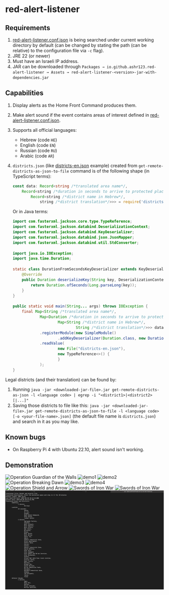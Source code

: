 # red-alert-listener

## Requirements

1. [red-alert-listener.conf.json](red-alert-listener.conf.json) is being searched under current working directory by default (can be changed by stating the path (can be relative) to the configuration file via `-c` flag).
2. JRE 22 (or newer)
3. Must have an Israeli IP address.
4. JAR can be downloaded through `Packages → io.github.ashr123.red-alert-listener → Assets → red-alert-listener-<version>-jar-with-dependencies.jar`

## Capabilities

1. Display alerts as the Home Front Command produces them.
2. Make alert sound if the event contains areas of interest defined in [red-alert-listener.conf.json](red-alert-listener.conf.json).
3. Supports all official languages:
	- Hebrew (code `HE`)
	- English (code `EN`)
	- Russian (code `RU`)
	- Arabic (code `AR`)
4. `districts.json` (like [districts-en.json](districts-en.json "districts") example) created from `get-remote-districts-as-json-to-file` command is of the following shape (in TypeScript terms):
   ```ts
   const data: Record<string /*translated area name*/,
       Record<string /*duration in seconds to arrive to protected place (as string)*/,
           Record<string /*district name in Hebrew*/,
               string /*district translation*/>>> = require('districts-en.json');
   ```

   Or in Java terms:
   ```java
   import com.fasterxml.jackson.core.type.TypeReference;
   import com.fasterxml.jackson.databind.DeserializationContext;
   import com.fasterxml.jackson.databind.KeyDeserializer;
   import com.fasterxml.jackson.databind.json.JsonMapper;
   import com.fasterxml.jackson.databind.util.StdConverter;

   import java.io.IOException;
   import java.time.Duration;

   static class DurationFromSecondsKeyDeserializer extends KeyDeserializer {
       @Override
       public Duration deserializeKey(String key, DeserializationContext ctxt) {
           return Duration.ofSeconds(Long.parseLong(key));
       }
   }

   public static void main(String... args) throws IOException {
       final Map<String /*translated area name*/,
               Map<Duration /*duration in seconds to arrive to protected place*/,
                       Map<String /*district name in Hebrew*/,
                               String /*district translation*/>>> data = new JsonMapper()
               .registerModule(new SimpleModule()
                       .addKeyDeserializer(Duration.class, new DurationFromSecondsKeyDeserializer()))
               .readValue(
                       new File("districts-en.json"),
                       new TypeReference<>() {
                       }
               );
   }
   ```

[comment]: <> (   Got it by running the following code on the DevTools console window on chrome)

[comment]: <> (   ```javascript)

[comment]: <> (   console.log&#40;JSON.stringify&#40;districts.reduce&#40;&#40;result, {label_he, label}&#41; => &#40;result[label_he] = label, result&#41;, {}&#41;&#41;&#41;)

[comment]: <> (   ```)

Legal districts (and their translation) can be found by:

1. Running `java -jar <downloaded-jar-file>.jar get-remote-districts-as-json -l <language code> | egrep -i "<district1>|<district2>[|...]"`
2. Saving those districts to file like
   this: `java -jar <downloaded-jar-file>.jar get-remote-districts-as-json-to-file -l <language code> [-o <your-file-name>.json]`
   (the default file name is `districts.json`) and search in it as you may like.

## Known bugs

- On Raspberry Pi 4 with Ubuntu 22.10, alert sound isn't working.

## Demonstration

![Operation Guardian of the Walls](pics/pic.png "Operation Guardian of the Walls")
![demo1](pics/pic2.png "Demo")
![demo2](pics/pic3.png "Demo")
![Operation Breaking Dawn](pics/pic4.png "Operation Breaking Dawn")
![demo3](pics/pic5.png "Demo")
![demo4](pics/pic6.png "Demo")
![Operation Shield and Arrow](pics/pic7.png "Operation Shield and Arrow")
![Swords of Iron War](pics/pic8.png "Swords of Iron War")
![Swords of Iron War](pics/pic9.png "Swords of Iron War")
![demo4](pics/pic10.png "Demo")
